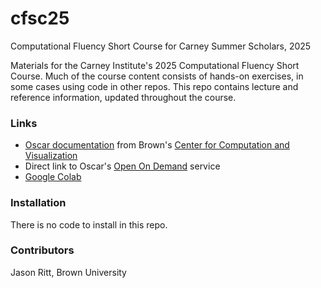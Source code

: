 # cfsc25

Computational Fluency Short Course for Carney Summer Scholars, 2025

Materials for the Carney Institute's 2025 Computational Fluency Short Course. Much of the course content consists of hands-on exercises, in some cases using code in other repos. This repo contains lecture and reference information, updated throughout the course.

### Links

- [Oscar documentation](https://docs.ccv.brown.edu/oscar) from Brown's [Center for Computation and Visualization](https://ccv.brown.edu)
- Direct link to Oscar's [Open On Demand](https://ood.ccv.brown.edu/) service
- [Google Colab](https://colab.research.google.com/)

### Installation

There is no code to install in this repo.

### Contributors

Jason Ritt, Brown University
